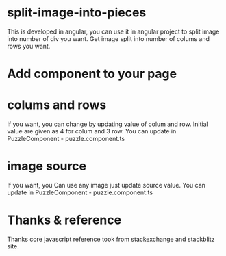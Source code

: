 # split-image-into-pieces
This is developed in angular, you can use it in angular project to split image into number of div you want.
Get image split into number of colums and rows you want. 

# Add component to your page
<app-puzzle></app-puzzle>

# colums and rows
If you want, you can change by updating value of colum and row. Initial value are given as 4 for colum and 3 row. You can update in PuzzleComponent - puzzle.component.ts

# image source
If you want, you Can use any image just update source value. You can update in PuzzleComponent - puzzle.component.ts

# Thanks & reference
Thanks core javascript reference took from stackexchange and stackblitz site.
